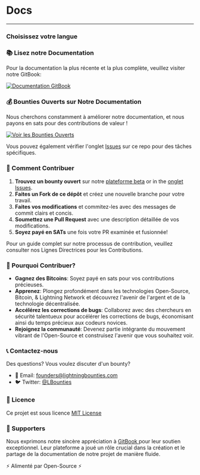 # Docs 

***

### Choisissez votre langue

### 📚 Lisez notre Documentation

Pour la documentation la plus récente et la plus complète, veuillez visiter notre GitBook:

[![Documentation GitBook](https://img.shields.io/badge/GitBook-Documentation-blue?style=for-the-badge\&logo=gitbook)](https://lightning-bounties.gitbook.io/docs/getting-started/getting-started)

### 💰 Bounties Ouverts sur Notre Documentation

Nous cherchons constamment à améliorer notre documentation, et nous payons en sats pour des contributions de valeur !

[![Voir les Bounties Ouverts](https://img.shields.io/badge/Voir%20les%20Bounties%20Ouverts-orange?style=for-the-badge)](https://beta.lightningbounties.com)

Vous pouvez également vérifier l'onglet [Issues](https://github.com/MIT-Bitcoin-2024/demo-gitbook/issues) sur ce repo pour des tâches spécifiques.

### 🚀 Comment Contribuer

1. **Trouvez un bounty ouvert** sur notre [plateforme beta](https://beta.lightningbounties.com) or in the [onglet Issues](https://github.com/MIT-Bitcoin-2024/demo-gitbook/issues).
2. **Faites un Fork de ce dépôt** et créez une nouvelle branche pour votre travail.
3. **Faites vos modifications** et commitez-les avec des messages de commit clairs et concis.
4. **Soumettez une Pull Request** avec une description détaillée de vos modifications.
5. **Soyez payé en SATs** une fois votre PR examinée et fusionnée!

Pour un guide complet sur notre processus de contribution, veuillez consulter nos Lignes Directrices pour les Contributions.

### 🌟 Pourquoi Contribuer?

* **Gagnez des Bitcoins**: Soyez payé en sats pour vos contributions précieuses.
* **Apprenez**: Plongez profondément dans les technologies Open-Source, Bitcoin, & Lightning Network et découvrez l'avenir de l'argent et de la technologie décentralisée.
* **Accélérez les corrections de bugs**: Collaborez avec des chercheurs en sécurité talentueux pour accélérer les corrections de bugs, économisant ainsi du temps précieux aux codeurs novices.
* **Rejoignez la communauté**: Devenez partie intégrante du mouvement vibrant de l'Open-Source et construisez l'avenir que vous souhaitez voir.

### 📞 Contactez-nous

Des questions? Vous voulez discuter d'un bounty?

* 📧 Email: [founders@lightningbounties.com](mailto:founders@lightningbounties.com)
* 🐦 Twitter: [@LBounties](https://x.com/LBounties)

### 📜 Licence

Ce projet est sous licence [MIT License](https://github.com/MIT-Bitcoin-2024/demo-gitbook?tab=License-1-ov-file)

### :handshake: Supporters

Nous exprimons notre sincère appréciation à [GitBook ](https://www.gitbook.com/)pour leur soutien exceptionnel. Leur plateforme a joué un rôle crucial dans la création et le partage de la documentation de notre projet de manière fluide.

⚡ Alimenté par Open-Source ⚡
